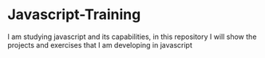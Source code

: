 # Javascript-Training
I am studying javascript and its capabilities, in this repository I will show the projects and exercises that I am developing in javascript
